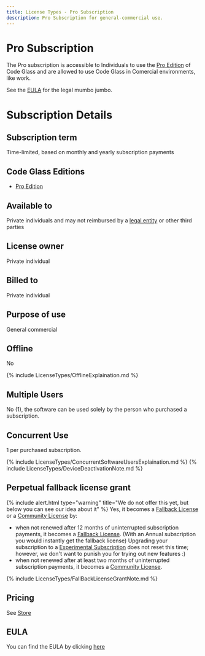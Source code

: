```yaml
---
title: License Types - Pro Subscription
description: Pro Subscription for general-commercial use.
---
```

# Pro Subscription
The Pro subscription is accessible to Individuals to use the [Pro Edition](../Editions/Pro.md) of Code Glass and are allowed to use Code Glass in Comercial environments, like work.

See the [EULA](#eula) for the legal mumbo jumbo.


<!-- 
## What is the difference between Enthusiast and Pro Subscription?
The difference is that Pro is also allowed to be used in general-commercial, and though it is only available to Individuals, it can use funds or be reimbursed by a [legal entity](../LicenseTypes.md#legal-entity) or other third parties 
 -->

# Subscription Details

## Subscription term
Time-limited, based on monthly and yearly subscription payments

## Code Glass Editions
- [Pro Edition](../Editions/Pro.md)

## Available to
Private individuals and may not reimbursed by a [legal entity](../LicenseTypes.md#legal-entity) or other third parties 
## License owner
Private individual
## Billed to 
Private individual
## Purpose of use
General commercial

## Offline
No

{% include LicenseTypes/OfflineExplaination.md %}

## Multiple Users
No (1), the software can be used solely by the person who purchased a subscription.


## Concurrent Use
1 per purchased subscription.

{% include LicenseTypes/ConcurrentSoftwareUsersExplaination.md %}
{% include LicenseTypes/DeviceDeactivationNote.md %}

## Perpetual fallback license grant

{% include alert.html  type="warning" title="We do not offer this yet, but below you can see our idea about it" %}
Yes, it becomes a [Fallback License](FallbackLicense.md) or a [Community License](CommunityLicense.md) by:

- when not renewed after 12 months of uninterrupted subscription payments, it becomes a [Fallback License](FallbackLicense.md).
(With an Annual subscription you would instantly get the fallback license)
Upgrading your subscription to a [Experimental Subscription](ExperimentalSubscription.md) does not reset this time; however, we don't want to punish you for trying out new features :) 
- when not renewed after at least two months of uninterrupted subscription payments, it becomes a [Community License](CommunityLicense.md).

{% include LicenseTypes/FallBackLicenseGrantNote.md %}

## Pricing
See [Store](https://codeglass.io/main.html#prices)

## EULA
You can find the EULA by clicking [here](../Legal/EULA/ProSubscriptionAgreement.md)


